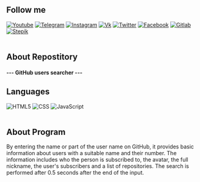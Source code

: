 ## Follow me
  
[![Youtube](https://img.shields.io/badge/-Youtube-090909?style=for-the-badge&logo=youtube&logoColor=ff0000)](https://youtube.com/channel/UCBT7kqu7CPeJ5XI0AKoebPw)
[![Telegram](https://img.shields.io/badge/-Telegram-090909?style=for-the-badge&logo=telegram&logoColor=27A0D9)](https://t.me/And_Dayk)
[![Instagram](https://img.shields.io/badge/-Instagram-090909?style=for-the-badge&logo=instagram&logoColor=B4068E)](https://www.instagram.com/diakonov_041)
[![Vk](https://img.shields.io/badge/-Vk-090909?style=for-the-badge&logo=vk&logoColor=4F7DB3)](https://vk.com/iddiakonov_041)
[![Twitter](https://img.shields.io/badge/-Twitter-090909?style=for-the-badge&logo=twitter&logoColor=27A0D9)](https://twitter.com/ivredomon?t=Y_vpcIiqIlrzdM4LcE3urw&s=09)
[![Facebook](https://img.shields.io/badge/-Facebook-090909?style=for-the-badge&logo=facebook&logoColor=1195F5)](https://www.facebook.com/profile.php?id=100076707275289)
[![Gitlab](https://img.shields.io/badge/-Gitlab-090909?style=for-the-badge&logo=gitlab&logoColor=1195F5)](https://gitlab.com/Andrey123815)
[![Stepik](https://img.shields.io/static/v1?style=for-the-badge&message=Stepik&color=000000&logo=Simkl&logoColor=FFFFFF&label=)](https://stepik.org/users/296520383?auth=login)
<br>
  <br>

<div  align="left">
 
## About Repostitory
  
#### --- GitHub users searcher ---
  
  
## Languages
  
![HTML5](https://img.shields.io/badge/-html5-090909?style=for-the-badge&logo=html5&logoColor=d21423)
![CSS](https://img.shields.io/badge/-css-090909?style=for-the-badge&logo=css3&logoColor=aa13d1)
![JavaScript](https://img.shields.io/badge/-JavaScript-090909?style=for-the-badge&logo=JavaScript&logoColor=E9D54D)
<br>
  <br>
  

## About Program
  
By entering the name or part of the user name on GitHub, it provides basic information about users with a suitable name and their number. The information includes who the person is subscribed to, the avatar, the full nickname, the user's subscribers and a list of repositories. The search is performed after 0.5 seconds after the end of the input.

